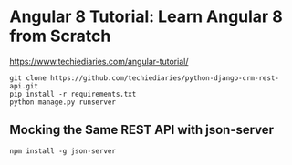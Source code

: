 # Angular 8 Tutorial: Learn Angular 8 from Scratch

https://www.techiediaries.com/angular-tutorial/

    git clone https://github.com/techiediaries/python-django-crm-rest-api.git
    pip install -r requirements.txt
    python manage.py runserver


## Mocking the Same REST API with json-server
    npm install -g json-server